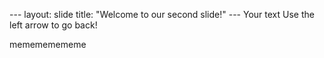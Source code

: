 --- layout: slide title: "Welcome to our second slide!" ---
Your text Use the left arrow to go back!


memememememe
